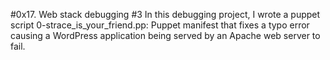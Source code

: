 #0x17. Web stack debugging #3
In this debugging project, I wrote a puppet script 0-strace_is_your_friend.pp: 
Puppet manifest that fixes a typo error causing a WordPress application being 
served by an Apache web server to fail.

